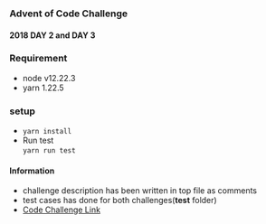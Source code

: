 ### Advent of Code Challenge    
#### 2018 DAY 2 and DAY 3    

### Requirement    
* node v12.22.3
* yarn 1.22.5


### setup    
* ````yarn install````
* Run test    
  ````yarn run test```` 
  
#### Information
* challenge description has been written in top file as comments  
* test cases has done for both challenges(__test__ folder)
* [Code Challenge Link](https://adventofcode.com/2018)
